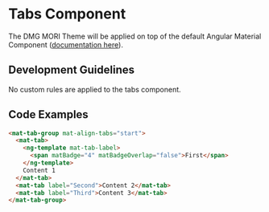 # Tabs Component

The DMG MORI Theme will be applied on top of the default Angular Material Component ([documentation here](https://material.angular.io/components/tabs/overview)).

## Development Guidelines

No custom rules are applied to the tabs component.

## Code Examples

```html
<mat-tab-group mat-align-tabs="start">
  <mat-tab>
    <ng-template mat-tab-label>
      <span matBadge="4" matBadgeOverlap="false">First</span>
    </ng-template>
    Content 1
  </mat-tab>
  <mat-tab label="Second">Content 2</mat-tab>
  <mat-tab label="Third">Content 3</mat-tab>
</mat-tab-group>
```
